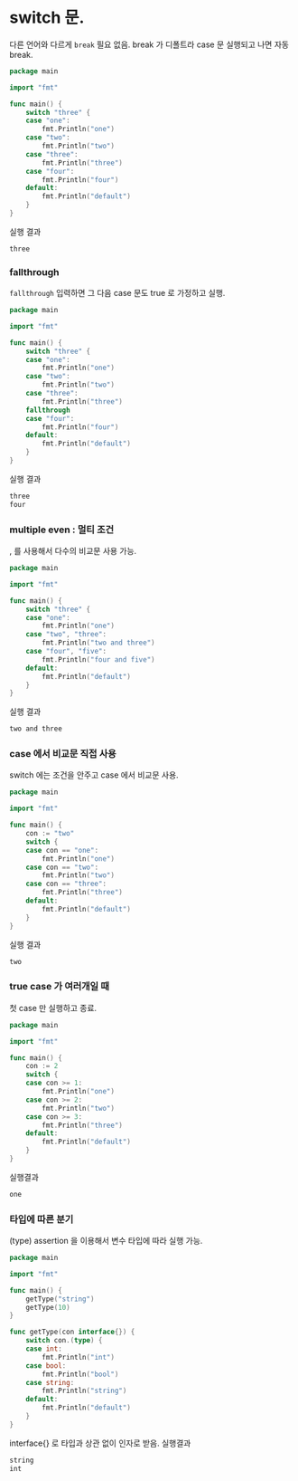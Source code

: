 # switch 문.

다른 언어와 다르게 `break` 필요 없음. break 가 디폴트라 case 문 실행되고 나면 자동 break.

```go
package main

import "fmt"

func main() {
	switch "three" {
	case "one":
		fmt.Println("one")
	case "two":
		fmt.Println("two")
	case "three":
		fmt.Println("three")
	case "four":
		fmt.Println("four")
	default:
		fmt.Println("default")
	}
}
```

실행 결과
```sh
three
```

### fallthrough
`fallthrough` 입력하면 그 다음 case 문도 true 로 가정하고 실행.
```go
package main

import "fmt"

func main() {
	switch "three" {
	case "one":
		fmt.Println("one")
	case "two":
		fmt.Println("two")
	case "three":
		fmt.Println("three")
    fallthrough
	case "four":
		fmt.Println("four")
	default:
		fmt.Println("default")
	}
}
```

실행 결과
```sh
three
four
```

### multiple even : 멀티 조건

, 를 사용해서 다수의 비교문 사용 가능.
```go
package main

import "fmt"

func main() {
	switch "three" {
	case "one":
		fmt.Println("one")
	case "two", "three":
		fmt.Println("two and three")
	case "four", "five":
		fmt.Println("four and five")
	default:
		fmt.Println("default")
	}
}
```
실행 결과
```sh
two and three
```

### case 에서 비교문 직접 사용

switch 에는 조건을 안주고 case 에서 비교문 사용.
```go
package main

import "fmt"

func main() {
	con := "two"
	switch {
	case con == "one":
		fmt.Println("one")
	case con == "two":
		fmt.Println("two")
	case con == "three":
		fmt.Println("three")
	default:
		fmt.Println("default")
	}
}
```

실행 결과
```sh
two
```

### true case 가 여러개일 때
첫 case 만 실행하고 종료.
```go
package main

import "fmt"

func main() {
	con := 2
	switch {
	case con >= 1:
		fmt.Println("one")
	case con >= 2:
		fmt.Println("two")
	case con >= 3:
		fmt.Println("three")
	default:
		fmt.Println("default")
	}
}
```

실행결과
```sh
one
```

### 타입에 따른 분기

(type) assertion 을 이용해서 변수 타입에 따라 실행 가능.

```go
package main

import "fmt"

func main() {
	getType("string")
	getType(10)
}

func getType(con interface{}) {
	switch con.(type) {
	case int:
		fmt.Println("int")
	case bool:
		fmt.Println("bool")
	case string:
		fmt.Println("string")
	default:
		fmt.Println("default")
	}
}
```
interface{} 로 타입과 상관 없이 인자로 받음.
실행결과

```sh
string
int
```